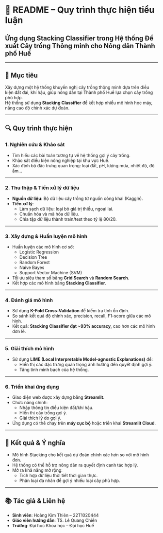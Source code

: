 # 📄 README – Quy trình thực hiện tiểu luận
## Ứng dụng Stacking Classifier trong Hệ thống Đề xuất Cây trồng Thông minh cho Nông dân Thành phố Huế

---

## 🎯 Mục tiêu
Xây dựng một hệ thống khuyến nghị cây trồng thông minh dựa trên điều kiện đất đai, khí hậu, giúp nông dân tại Thành phố Huế lựa chọn cây trồng phù hợp.  
Hệ thống sử dụng **Stacking Classifier** để kết hợp nhiều mô hình học máy, nâng cao độ chính xác dự đoán.

---

## 🔍 Quy trình thực hiện

### 1. **Nghiên cứu & Khảo sát**
- Tìm hiểu các bài toán tương tự về hệ thống gợi ý cây trồng.
- Khảo sát điều kiện nông nghiệp tại khu vực Huế.
- Xác định bộ đặc trưng quan trọng: loại đất, pH, lượng mưa, nhiệt độ, độ ẩm…

---

### 2. **Thu thập & Tiền xử lý dữ liệu**
- **Nguồn dữ liệu**: Bộ dữ liệu cây trồng từ nguồn công khai (Kaggle).
- **Tiền xử lý**:
  - Làm sạch dữ liệu: loại bỏ giá trị thiếu, ngoại lai.
  - Chuẩn hóa và mã hóa dữ liệu.
  - Chia tập dữ liệu thành train/test theo tỷ lệ 80/20.

---

### 3. **Xây dựng & Huấn luyện mô hình**
- Huấn luyện các mô hình cơ sở:
  - Logistic Regression
  - Decision Tree
  - Random Forest
  - Naive Bayes
  - Support Vector Machine (SVM)
- Tối ưu siêu tham số bằng **Grid Search** và **Random Search**.
- Kết hợp các mô hình bằng **Stacking Classifier**.

---

### 4. **Đánh giá mô hình**
- Sử dụng **K-Fold Cross-Validation** để kiểm tra tính ổn định.
- So sánh kết quả độ chính xác, precision, recall, F1-score giữa các mô hình.
- Kết quả: **Stacking Classifier đạt ~93% accuracy**, cao hơn các mô hình đơn lẻ.

---

### 5. **Giải thích mô hình**
- Sử dụng **LIME (Local Interpretable Model-agnostic Explanations)** để:
  - Hiển thị các đặc trưng quan trọng ảnh hưởng đến quyết định gợi ý.
  - Tăng tính minh bạch của hệ thống.

---

### 6. **Triển khai ứng dụng**
- Giao diện web được xây dựng bằng **Streamlit**.
- Chức năng chính:
  - Nhập thông tin điều kiện đất/khí hậu.
  - Hiển thị cây trồng gợi ý.
  - Giải thích lý do gợi ý.
- Ứng dụng có thể chạy trên **máy cục bộ** hoặc triển khai **Streamlit Cloud**.

---

## 🚀 Kết quả & Ý nghĩa
- Mô hình Stacking cho kết quả dự đoán chính xác hơn so với mô hình đơn.
- Hệ thống có thể hỗ trợ nông dân ra quyết định canh tác hợp lý.
- Mở ra khả năng mở rộng:
  - Tích hợp dữ liệu thời tiết thời gian thực.
  - Phân loại đa nhãn để gợi ý nhiều loại cây phù hợp.

---

## 📚 Tác giả & Liên hệ
- **Sinh viên**: Hoàng Kim Thiên – 22T1020444  
- **Giáo viên hướng dẫn**: TS. Lê Quang Chiến  
- **Trường**: Đại học Khoa học – Đại học Huế
